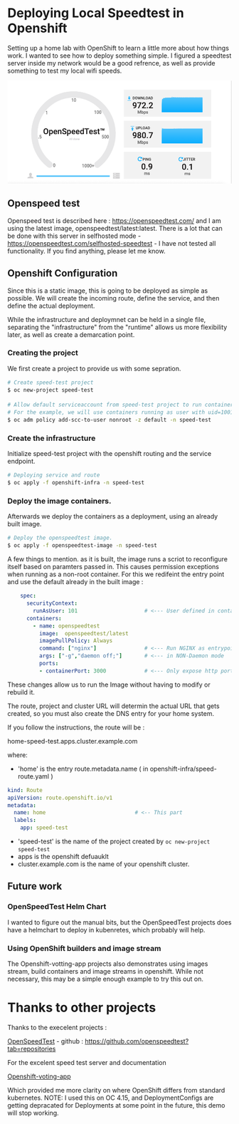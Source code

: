 # Deploying Local Speedtest in Openshift

Setting up a home lab with OpenShift to learn a little more about how things work. I wanted to see how to deploy something simple. I figured a speedtest server inside my network would be a good refrence, as well as provide something to test my local wifi speeds.

![speedtest screenshot](image/screen-shot.png)

## Openspeed test

Openspeed test is described here : https://openspeedtest.com/ and I am using the latest image, openspeedtest/latest:latest. There is a lot that can be done with this server in selfhosted mode - https://openspeedtest.com/selfhosted-speedtest - I have not tested all functionality. If you find anything, please let me know.

## Openshift Configuration

Since this is a static image, this is going to be deployed as simple as possible. We will create the incoming route, define the service, and then define the actual deployment. 

While the infrastructure and deploymnet can be held in a single file, separating the "infrastructure" from the "runtime" allows us more flexibility later, as well as create a demarcation point.

### Creating the project 

We first create a project to provide us with some sepration.

```bash
# Create speed-test project
$ oc new-project speed-test

# Allow default serviceaccount from speed-test project to run containers with any non-root user
# For the example, we will use containers running as user with uid=1001
$ oc adm policy add-scc-to-user nonroot -z default -n speed-test

```
### Create the infrastructure

Initialize speed-test project with the openshift routing and the service endpoint.

```bash
# Deploying service and route
$ oc apply -f openshift-infra -n speed-test

```

### Deploy the image containers.

Afterwards we deploy the containers as a deployment, using an already built image.

```bash
# Deploy the openspeedtest image.
$ oc apply -f openspeedtest-image -n speed-test
```

A few things to mention. as it is built, the image runs a scriot to reconfigure itself based on paramters passed in. This causes permission exceptions when running as a non-root container. For this we redifeint the entry point and use the default already in the built image : 

```yaml
    spec:
      securityContext:
        runAsUser: 101                     # <--- User defined in container
      containers:
        - name: openspeedtest
          image:  openspeedtest/latest
          imagePullPolicy: Always
          command: ["nginx"]               # <--- Run NGINX as entrypoint
          args: ["-g","daemon off;"]       # <--- in NON-Daemon mode
          ports:
          - containerPort: 3000            # <--- Only expose http port 
```

These changes allow us to run the Image without having to modify or rebuild it.

The route, project and cluster URL will determin the actual URL that gets created, so you must also create the DNS entry for your home system. 

If you follow the instructions, the route will be : 

home-speed-test.apps.cluster.example.com

where:

- 'home' is the entry route.metadata.name ( in openshift-infra/speed-route.yaml )

```yaml
kind: Route
apiVersion: route.openshift.io/v1
metadata:
  name: home                            # <-- This part 
  labels:
    app: speed-test
```

- 'speed-test' is the name of the project created by `oc new-project speed-test`
- apps is the openshift defuauklt
- cluster.example.com is the name of your openshift cluster.

## Future work

### OpenSpeedTest Helm Chart

I wanted to figure out the manual bits, but the OpenSpeedTest projects does have a helmchart to deploy in kubenretes, which probably will help. 

### Using OpenShift builders and image stream

The Openshift-votting-app projects also demonstrates using images stream, build containers and image streams in openshift. While not necessary, this may be a simple enough example to try this out on.

# Thanks to other projects

Thanks to the execelent projects :

[OpenSpeedTest](https://openspeedtest.com/) - github : https://github.com/openspeedtest?tab=repositories 

For the excelent speed test server and documentation

[Openshift-voting-app](https://github.com/end-of-game/openshift-voting-app)

Which provided me more clarity on where OpenShift differs from standard kubernetes. NOTE: I used this on OC 4.15, and DeploymentConfigs are getting depracated for Deployments at some point in the future, this demo will stop working.

